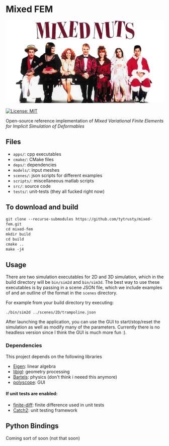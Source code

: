 # Mixed FEM

<img src="imgs/teaser.jpg">


[![License: MIT](https://img.shields.io/badge/License-MIT-yellow.svg)](https://opensource.org/licenses/MIT)

Open-source reference implementation of *Mixed Variational Finite Elements for Implicit Simulation of Deformables*

## Files

* `apps/`: cpp executables
* `cmake/`: CMake files
* `deps/`: dependencies
* `models/`: input meshes
* `scenes/`: json scripts for different examples
* `scripts/`: miscellaneous matlab scripts
* `src/`: source code
* `tests/`: unit-tests (they all fucked right now)

## To download and build

```
git clone --recurse-submodules https://github.com/tytrusty/mixed-fem.git
cd mixed-fem
mkdir build
cd build
cmake ..
make -j4
```

## Usage

There are two simulation executables for 2D and 3D simulation, which in the build directory will be `bin/sim2d` and `bin/sim3d`. The best way to use these executables is by passing in a scene JSON file, which we include examples of and an outline of the format in the `scenes` directory.

For example from your build directory try executing:
```
./bin/sim2d ../scenes/2D/trampoline.json
```

After launching the application, you can use the GUI to start/stop/reset the simulation as well as modify many of the parameters. Currently there is no headless version since I think the GUI is much more fun :). 

### Dependencies

This project depends on the following libraries

* [Eigen](https://eigen.tuxfamily.org/): linear algebra
* [libigl](https://github.com/libigl/libigl): geometry processing
* [Bartels](https://github.com/dilevin/Bartels): physics (don't think i neeed this anymore)
* [polyscope](https://github.com/nmwsharp/polyscope): GUI

#### If unit tests are enabled:
* [finite-diff](https://github.com/zfergus/finite-diff): finite difference used in unit tests
* [Catch2](https://github.com/catchorg/Catch2.git): unit testing framework

## Python Bindings

Coming sort of soon (not that soon)